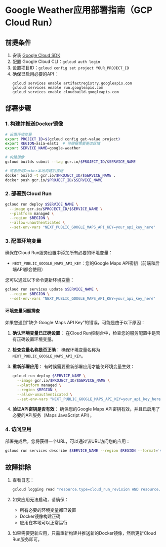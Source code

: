 # Google Weather应用部署指南（GCP Cloud Run）

## 前提条件

1. 安装 [Google Cloud SDK](https://cloud.google.com/sdk/docs/install)
2. 配置 Google Cloud CLI：`gcloud auth login`
3. 设置项目ID：`gcloud config set project YOUR_PROJECT_ID`
4. 确保已启用必要的API：
   ```
   gcloud services enable artifactregistry.googleapis.com
   gcloud services enable run.googleapis.com
   gcloud services enable cloudbuild.googleapis.com
   ```

## 部署步骤

### 1. 构建并推送Docker镜像

```bash
# 设置环境变量
export PROJECT_ID=$(gcloud config get-value project)
export REGION=asia-east1  # 可根据需要更改区域
export SERVICE_NAME=google-weather

# 构建镜像
gcloud builds submit --tag gcr.io/$PROJECT_ID/$SERVICE_NAME

# 或者使用Docker本地构建后推送
docker build -t gcr.io/$PROJECT_ID/$SERVICE_NAME .
docker push gcr.io/$PROJECT_ID/$SERVICE_NAME
```

### 2. 部署到Cloud Run

```bash
gcloud run deploy $SERVICE_NAME \
  --image gcr.io/$PROJECT_ID/$SERVICE_NAME \
  --platform managed \
  --region $REGION \
  --allow-unauthenticated \
  --set-env-vars "NEXT_PUBLIC_GOOGLE_MAPS_API_KEY=your_api_key_here"
```

### 3. 配置环境变量

确保在Cloud Run服务设置中添加所有必要的环境变量：

- `NEXT_PUBLIC_GOOGLE_MAPS_API_KEY`：您的Google Maps API密钥（前端和后端API都会使用）

您可以通过以下命令更新环境变量：

```bash
gcloud run services update $SERVICE_NAME \
  --region $REGION \
  --set-env-vars "NEXT_PUBLIC_GOOGLE_MAPS_API_KEY=your_api_key_here"
```

#### 环境变量问题排查

如果您遇到"缺少 Google Maps API Key"的错误，可能是由于以下原因：

1. **确认环境变量已正确设置**：
   在Cloud Run控制台中，检查您的服务配置中是否有正确设置环境变量。

2. **检查变量名称是否正确**：
   确保环境变量名称为 `NEXT_PUBLIC_GOOGLE_MAPS_API_KEY`。

3. **重新部署应用**：
   有时候需要重新部署应用才能使环境变量生效：
   ```bash
   gcloud run deploy $SERVICE_NAME \
     --image gcr.io/$PROJECT_ID/$SERVICE_NAME \
     --platform managed \
     --region $REGION \
     --allow-unauthenticated \
     --set-env-vars "NEXT_PUBLIC_GOOGLE_MAPS_API_KEY=your_api_key_here"
   ```

4. **验证API密钥是否有效**：
   确保您的Google Maps API密钥有效，并且已启用了必要的API服务（Maps JavaScript API）。

### 4. 访问应用

部署完成后，您将获得一个URL，可以通过该URL访问您的应用：

```bash
gcloud run services describe $SERVICE_NAME --region $REGION --format='value(status.url)'
```

## 故障排除

1. 查看日志：
   ```bash
   gcloud logging read "resource.type=cloud_run_revision AND resource.labels.service_name=$SERVICE_NAME" --limit=10
   ```

2. 如果应用无法启动，请确保：
   - 所有必要的环境变量都已设置
   - Docker镜像构建正确
   - 应用在本地可以正常运行

3. 如果需要更新应用，只需重新构建并推送新的Docker镜像，然后更新Cloud Run服务即可。 